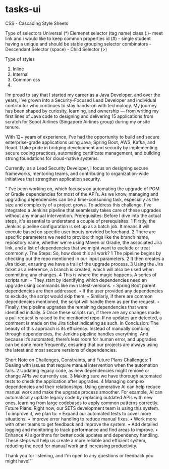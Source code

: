 # tasks-ui
CSS - Cascading Style Sheets


Type of selectors
Universal (*)
Elemenet selector (tag name)
class (.)-  meet link and i would like to keep common properties
id (#)  - single student having a unique and should be stable
grouping selector
combinators
    - Descendant Selector (space)
    - Child Selector (>)

Type of styles 
1. Inline
2. Internal
3. Common css
4. 
I’m proud to say that I started my career as a Java Developer, and over the years, I’ve grown into a Security-Focused Lead Developer and individual contributor who continues to stay hands-on with technology. My journey has been shaped by curiosity, learning, and ownership — from writing my first lines of Java code to designing and delivering 15 applications from scratch for Scoot Airlines (Singapore Airlines group) during my onsite tenure.

With 12+ years of experience, I’ve had the opportunity to build and secure enterprise-grade applications using Java, Spring Boot, AWS, Kafka, and React. I take pride in bridging development and security by implementing secure coding practices, automating certificate management, and building strong foundations for cloud-native systems.

Currently, as a Lead Security Developer, I focus on designing secure frameworks, mentoring teams, and contributing to organization-wide initiatives that strengthen application security.


" I've been working on, which focuses on automating the upgrade of POM or Gradle dependencies for most of the API’s. As we know, managing and upgrading dependencies can be a time-consuming task, especially as the size and complexity of a project grows. To address this challenge, I've integrated a Jenkins pipeline that seamlessly takes care of these upgrades without any manual intervention.
Prerequisites: Before I dive into the actual steps, it's essential to understand a couple of prerequisites:
	1	Firstly, the Jenkins pipeline configuration is set up as a batch job. It means it will execute based on specific user inputs provided beforehand.
	2	There are specific parameters we need to provide: things like the branch name, repository name, whether we're using Maven or Gradle, the associated Jira link, and a list of dependencies that we might want to exclude or treat commonly.
The Steps: So, how does this all work?
	1	The pipeline begins by checking out the repo mentioned in our input parameters.
	2	It then creates a Jira ticket, ensuring we have a trail of the upgrade process.
	3	Using the Jira ticket as a reference, a branch is created, which will also be used when committing any changes.
	4	This is where the magic happens. A series of scripts run:
	◦	They start by identifying which dependencies need an upgrade using commands like mvn latest-versions.
	◦	Spring Boot parent dependencies are then addressed.
	◦	If the user provided any dependencies to exclude, the script would skip them.
	◦	Similarly, if there are common dependencies mentioned, the script will handle them as per the request.
	◦	Finally, the pipeline upgrades the remaining dependencies that were identified initially.
	5	Once these scripts run, if there are any changes made, a pull request is raised to the mentioned repo. If no updates are detected, a comment is made on the Jira ticket indicating as such.
In Conclusion: The beauty of this approach is its efficiency. Instead of manually combing through dependencies, the Jenkins pipeline handles everything. And because it’s automated, there’s less room for human error, and upgrades can be done more frequently, ensuring that our projects are always using the latest and most secure versions of dependencies. 

Short Note on Challenges, Constraints, and Future Plans
Challenges:
	1	Dealing with issues that require manual intervention when the automation fails.
	2	Updating legacy code, as new dependencies might remove or change APIs we currently use.
	3	Making sure we have thorough automated tests to check the application after upgrades.
	4	Managing complex dependencies and their relationships.
Using generative AI can help reduce manual work and make the upgrade process smoother. For example, AI can automatically update legacy code by replacing outdated APIs with new ones, learning from large codebases to apply common patterns correctly.
Future Plans: Right now, our SETS development team is using this system. To improve it, we plan to:
	•	Expand our automated tests to cover more situations.
	•	Improve error handling to reduce manual fixes.
	•	Work more with other teams to get feedback and improve the system.
	•	Add detailed logging and monitoring to track performance and find areas to improve.
	•	Enhance AI algorithms for better code updates and dependency handling.
These steps will help us create a more reliable and efficient system, reducing the need for manual work and increasing productivity.

Thank you for listening, and I'm open to any questions or feedback you might have!"`
